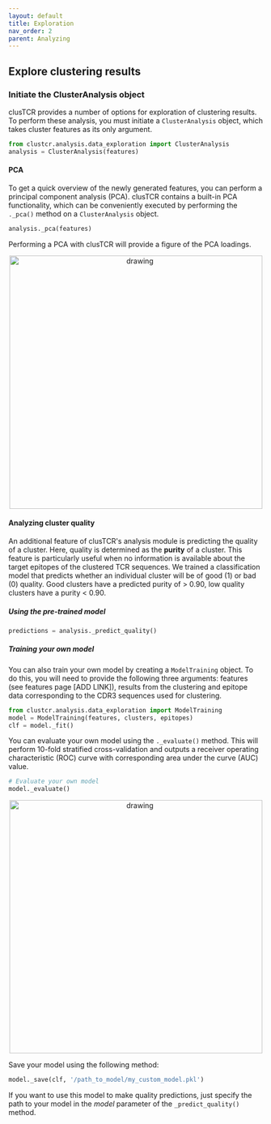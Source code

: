 ```yaml
---
layout: default
title: Exploration
nav_order: 2
parent: Analyzing
---
```



## Explore clustering results

### Initiate the ClusterAnalysis object

clusTCR provides a number of options for exploration of clustering results. To perform these analysis, you must initiate a `ClusterAnalysis` object, which takes cluster features as its only argument.

```python
from clustcr.analysis.data_exploration import ClusterAnalysis
analysis = ClusterAnalysis(features)
```

#### PCA

To get a quick overview of the newly generated features, you can perform a principal component analysis (PCA). clusTCR contains a built-in PCA functionality, which can be conveniently executed by performing the `._pca()` method on a `ClusterAnalysis` object.

```python
analysis._pca(features)
```

Performing a PCA with clusTCR will provide a figure of the PCA loadings.

<p align="center">
    <img src="cluster_features_PCA.png" alt="drawing" width="500"/>
</p>




#### Analyzing cluster quality

An additional feature of clusTCR's analysis module is predicting the quality of a cluster. Here, quality is determined as the **purity** of a cluster. This feature is particularly useful when no information is available about the target epitopes of the clustered TCR sequences. We trained a classification model that predicts whether an individual cluster will be of good (1) or bad (0) quality. Good clusters have a predicted purity of > 0.90, low quality clusters have a purity < 0.90.

##### Using the pre-trained model

```python
predictions = analysis._predict_quality()
```

##### Training your own model

You can also train your own model by creating a `ModelTraining` object. To do this, you will need to provide the following three arguments: features (see features page [ADD LINK]), results from the clustering and epitope data corresponding to the CDR3 sequences used for clustering.

```python
from clustcr.analysis.data_exploration import ModelTraining
model = ModelTraining(features, clusters, epitopes)
clf = model._fit()
```

You can evaluate your own model using the `._evaluate()` method. This will perform 10-fold stratified cross-validation and outputs a receiver operating characteristic (ROC) curve with corresponding area under the curve (AUC) value.

```python
# Evaluate your own model
model._evaluate()
```

<p align="center">
    <img src="cluster_quality_ROC.png" alt="drawing" width="500"/>
</p>

Save your model using the following method:

```python
model._save(clf, '/path_to_model/my_custom_model.pkl')
```

If you want to use this model to make quality predictions, just specify the path to your model in the *model* parameter of the `_predict_quality()` method.